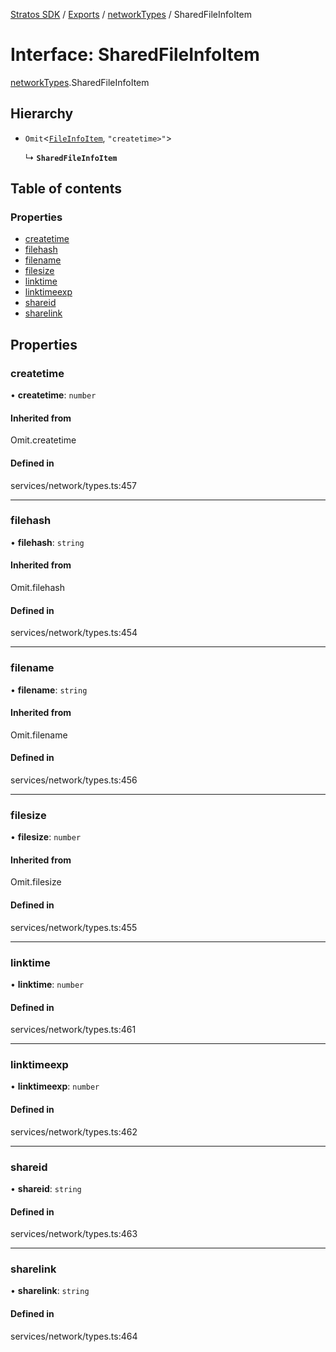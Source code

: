 [Stratos SDK](../README.md) / [Exports](../modules.md) / [networkTypes](../modules/networkTypes.md) / SharedFileInfoItem

# Interface: SharedFileInfoItem

[networkTypes](../modules/networkTypes.md).SharedFileInfoItem

## Hierarchy

- `Omit`\<[`FileInfoItem`](networkTypes.FileInfoItem.md), ``"createtime>"``\>

  ↳ **`SharedFileInfoItem`**

## Table of contents

### Properties

- [createtime](networkTypes.SharedFileInfoItem.md#createtime)
- [filehash](networkTypes.SharedFileInfoItem.md#filehash)
- [filename](networkTypes.SharedFileInfoItem.md#filename)
- [filesize](networkTypes.SharedFileInfoItem.md#filesize)
- [linktime](networkTypes.SharedFileInfoItem.md#linktime)
- [linktimeexp](networkTypes.SharedFileInfoItem.md#linktimeexp)
- [shareid](networkTypes.SharedFileInfoItem.md#shareid)
- [sharelink](networkTypes.SharedFileInfoItem.md#sharelink)

## Properties

### createtime

• **createtime**: `number`

#### Inherited from

Omit.createtime

#### Defined in

services/network/types.ts:457

___

### filehash

• **filehash**: `string`

#### Inherited from

Omit.filehash

#### Defined in

services/network/types.ts:454

___

### filename

• **filename**: `string`

#### Inherited from

Omit.filename

#### Defined in

services/network/types.ts:456

___

### filesize

• **filesize**: `number`

#### Inherited from

Omit.filesize

#### Defined in

services/network/types.ts:455

___

### linktime

• **linktime**: `number`

#### Defined in

services/network/types.ts:461

___

### linktimeexp

• **linktimeexp**: `number`

#### Defined in

services/network/types.ts:462

___

### shareid

• **shareid**: `string`

#### Defined in

services/network/types.ts:463

___

### sharelink

• **sharelink**: `string`

#### Defined in

services/network/types.ts:464
